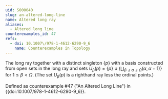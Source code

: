 ```yaml
---
uid: S000040
slug: an-altered-long-line
name: Altered long ray
aliases:
  - Altered long line
counterexamples_id: 47
refs:
  - doi: 10.1007\/978-1-4612-6290-9_6
    name: Counterexamples in Topology
---
```

The long ray together with a distinct singleton $\{p\}$ with a basis
constructed from open sets in the long ray and sets
$U_\beta(p) =
\{p\} \cup \{\bigcup_{\beta\leq\alpha\leq\Omega}(\alpha,\alpha+1)\}$
for $1\leq\beta<\Omega$.
(The set $U_\beta (p)$ is a righthand ray less the ordinal points.)

Defined as counterexample #47 ("An Altered Long Line")
in {{doi:10.1007\/978-1-4612-6290-9_6}}.
